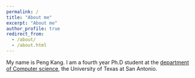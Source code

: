 ```yaml
---
permalink: /
title: "About me"
excerpt: "About me"
author_profile: true
redirect_from: 
  - /about/
  - /about.html
---
```


My name is Peng Kang. I am a fourth year Ph.D student at the [department of Computer science](https://cs.utsa.edu/), the University of Texas at San Antonio. 
